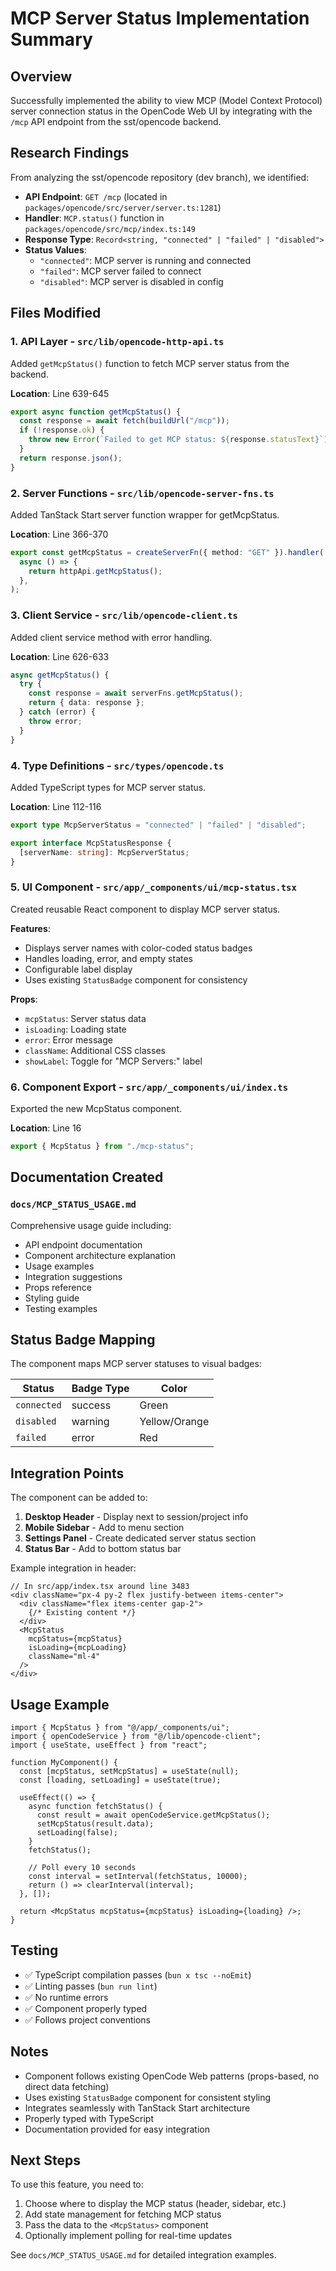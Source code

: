 # MCP Server Status Implementation Summary

## Overview

Successfully implemented the ability to view MCP (Model Context Protocol) server connection status in the OpenCode Web UI by integrating with the `/mcp` API endpoint from the sst/opencode backend.

## Research Findings

From analyzing the sst/opencode repository (dev branch), we identified:

- **API Endpoint**: `GET /mcp` (located in `packages/opencode/src/server/server.ts:1281`)
- **Handler**: `MCP.status()` function in `packages/opencode/src/mcp/index.ts:149`
- **Response Type**: `Record<string, "connected" | "failed" | "disabled">`
- **Status Values**:
  - `"connected"`: MCP server is running and connected
  - `"failed"`: MCP server failed to connect
  - `"disabled"`: MCP server is disabled in config

## Files Modified

### 1. API Layer - `src/lib/opencode-http-api.ts`
Added `getMcpStatus()` function to fetch MCP server status from the backend.

**Location**: Line 639-645

```typescript
export async function getMcpStatus() {
  const response = await fetch(buildUrl("/mcp"));
  if (!response.ok) {
    throw new Error(`Failed to get MCP status: ${response.statusText}`);
  }
  return response.json();
}
```

### 2. Server Functions - `src/lib/opencode-server-fns.ts`
Added TanStack Start server function wrapper for getMcpStatus.

**Location**: Line 366-370

```typescript
export const getMcpStatus = createServerFn({ method: "GET" }).handler(
  async () => {
    return httpApi.getMcpStatus();
  },
);
```

### 3. Client Service - `src/lib/opencode-client.ts`
Added client service method with error handling.

**Location**: Line 626-633

```typescript
async getMcpStatus() {
  try {
    const response = await serverFns.getMcpStatus();
    return { data: response };
  } catch (error) {
    throw error;
  }
}
```

### 4. Type Definitions - `src/types/opencode.ts`
Added TypeScript types for MCP server status.

**Location**: Line 112-116

```typescript
export type McpServerStatus = "connected" | "failed" | "disabled";

export interface McpStatusResponse {
  [serverName: string]: McpServerStatus;
}
```

### 5. UI Component - `src/app/_components/ui/mcp-status.tsx`
Created reusable React component to display MCP server status.

**Features**:
- Displays server names with color-coded status badges
- Handles loading, error, and empty states
- Configurable label display
- Uses existing `StatusBadge` component for consistency

**Props**:
- `mcpStatus`: Server status data
- `isLoading`: Loading state
- `error`: Error message
- `className`: Additional CSS classes
- `showLabel`: Toggle for "MCP Servers:" label

### 6. Component Export - `src/app/_components/ui/index.ts`
Exported the new McpStatus component.

**Location**: Line 16

```typescript
export { McpStatus } from "./mcp-status";
```

## Documentation Created

### `docs/MCP_STATUS_USAGE.md`
Comprehensive usage guide including:
- API endpoint documentation
- Component architecture explanation
- Usage examples
- Integration suggestions
- Props reference
- Styling guide
- Testing examples

## Status Badge Mapping

The component maps MCP server statuses to visual badges:

| Status | Badge Type | Color |
|--------|-----------|-------|
| `connected` | success | Green |
| `disabled` | warning | Yellow/Orange |
| `failed` | error | Red |

## Integration Points

The component can be added to:

1. **Desktop Header** - Display next to session/project info
2. **Mobile Sidebar** - Add to menu section
3. **Settings Panel** - Create dedicated server status section
4. **Status Bar** - Add to bottom status bar

Example integration in header:

```tsx
// In src/app/index.tsx around line 3483
<div className="px-4 py-2 flex justify-between items-center">
  <div className="flex items-center gap-2">
    {/* Existing content */}
  </div>
  <McpStatus 
    mcpStatus={mcpStatus}
    isLoading={mcpLoading}
    className="ml-4"
  />
</div>
```

## Usage Example

```tsx
import { McpStatus } from "@/app/_components/ui";
import { openCodeService } from "@/lib/opencode-client";
import { useState, useEffect } from "react";

function MyComponent() {
  const [mcpStatus, setMcpStatus] = useState(null);
  const [loading, setLoading] = useState(true);

  useEffect(() => {
    async function fetchStatus() {
      const result = await openCodeService.getMcpStatus();
      setMcpStatus(result.data);
      setLoading(false);
    }
    fetchStatus();
    
    // Poll every 10 seconds
    const interval = setInterval(fetchStatus, 10000);
    return () => clearInterval(interval);
  }, []);

  return <McpStatus mcpStatus={mcpStatus} isLoading={loading} />;
}
```

## Testing

- ✅ TypeScript compilation passes (`bun x tsc --noEmit`)
- ✅ Linting passes (`bun run lint`)
- ✅ No runtime errors
- ✅ Component properly typed
- ✅ Follows project conventions

## Notes

- Component follows existing OpenCode Web patterns (props-based, no direct data fetching)
- Uses existing `StatusBadge` component for consistent styling
- Integrates seamlessly with TanStack Start architecture
- Properly typed with TypeScript
- Documentation provided for easy integration

## Next Steps

To use this feature, you need to:

1. Choose where to display the MCP status (header, sidebar, etc.)
2. Add state management for fetching MCP status
3. Pass the data to the `<McpStatus>` component
4. Optionally implement polling for real-time updates

See `docs/MCP_STATUS_USAGE.md` for detailed integration examples.
